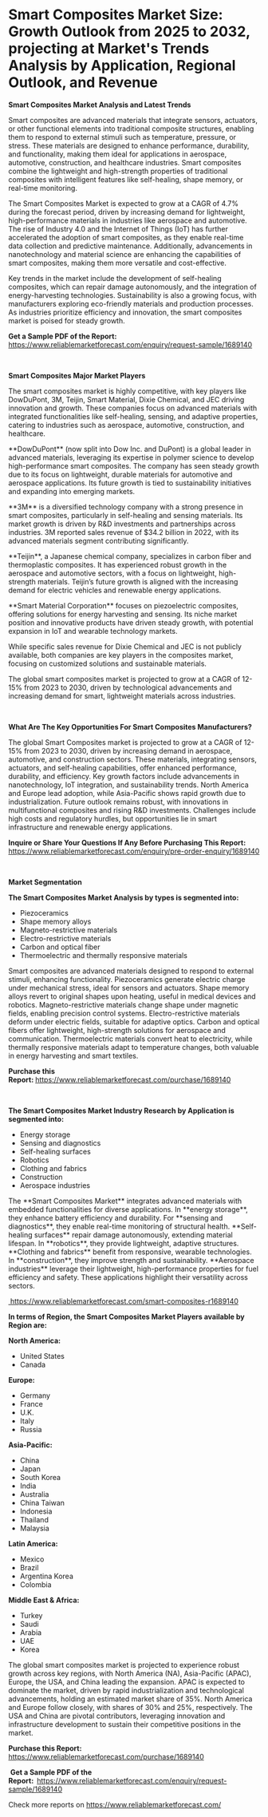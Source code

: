 <p><h1>Smart Composites Market Size: Growth Outlook from 2025 to 2032, projecting at Market's Trends Analysis by Application, Regional Outlook, and Revenue</h1></p><p><strong>Smart Composites Market Analysis and Latest Trends</strong></p>
<p><p>Smart composites are advanced materials that integrate sensors, actuators, or other functional elements into traditional composite structures, enabling them to respond to external stimuli such as temperature, pressure, or stress. These materials are designed to enhance performance, durability, and functionality, making them ideal for applications in aerospace, automotive, construction, and healthcare industries. Smart composites combine the lightweight and high-strength properties of traditional composites with intelligent features like self-healing, shape memory, or real-time monitoring.</p><p>The Smart Composites Market is expected to grow at a CAGR of 4.7% during the forecast period, driven by increasing demand for lightweight, high-performance materials in industries like aerospace and automotive. The rise of Industry 4.0 and the Internet of Things (IoT) has further accelerated the adoption of smart composites, as they enable real-time data collection and predictive maintenance. Additionally, advancements in nanotechnology and material science are enhancing the capabilities of smart composites, making them more versatile and cost-effective.</p><p>Key trends in the market include the development of self-healing composites, which can repair damage autonomously, and the integration of energy-harvesting technologies. Sustainability is also a growing focus, with manufacturers exploring eco-friendly materials and production processes. As industries prioritize efficiency and innovation, the smart composites market is poised for steady growth.</p></p>
<p><strong>Get a Sample PDF of the Report:&nbsp;</strong> <a href="https://www.reliablemarketforecast.com/enquiry/request-sample/1689140?utm_campaign=1743&utm_medium=2&utm_source=Github&utm_content=ia&utm_term=25012025&utm_id=smart-composites">https://www.reliablemarketforecast.com/enquiry/request-sample/1689140</a></p>
<p>&nbsp;</p>
<p><strong>Smart Composites Major Market Players</strong></p>
<p><p>The smart composites market is highly competitive, with key players like DowDuPont, 3M, Teijin, Smart Material, Dixie Chemical, and JEC driving innovation and growth. These companies focus on advanced materials with integrated functionalities like self-healing, sensing, and adaptive properties, catering to industries such as aerospace, automotive, construction, and healthcare.</p><p>**DowDuPont** (now split into Dow Inc. and DuPont) is a global leader in advanced materials, leveraging its expertise in polymer science to develop high-performance smart composites. The company has seen steady growth due to its focus on lightweight, durable materials for automotive and aerospace applications. Its future growth is tied to sustainability initiatives and expanding into emerging markets.</p><p>**3M** is a diversified technology company with a strong presence in smart composites, particularly in self-healing and sensing materials. Its market growth is driven by R&D investments and partnerships across industries. 3M reported sales revenue of $34.2 billion in 2022, with its advanced materials segment contributing significantly.</p><p>**Teijin**, a Japanese chemical company, specializes in carbon fiber and thermoplastic composites. It has experienced robust growth in the aerospace and automotive sectors, with a focus on lightweight, high-strength materials. Teijin’s future growth is aligned with the increasing demand for electric vehicles and renewable energy applications.</p><p>**Smart Material Corporation** focuses on piezoelectric composites, offering solutions for energy harvesting and sensing. Its niche market position and innovative products have driven steady growth, with potential expansion in IoT and wearable technology markets.</p><p>While specific sales revenue for Dixie Chemical and JEC is not publicly available, both companies are key players in the composites market, focusing on customized solutions and sustainable materials.</p><p>The global smart composites market is projected to grow at a CAGR of 12-15% from 2023 to 2030, driven by technological advancements and increasing demand for smart, lightweight materials across industries.</p></p>
<p>&nbsp;</p>
<p><strong>What Are The Key Opportunities For Smart Composites Manufacturers?</strong></p>
<p><p>The global Smart Composites market is projected to grow at a CAGR of 12-15% from 2023 to 2030, driven by increasing demand in aerospace, automotive, and construction sectors. These materials, integrating sensors, actuators, and self-healing capabilities, offer enhanced performance, durability, and efficiency. Key growth factors include advancements in nanotechnology, IoT integration, and sustainability trends. North America and Europe lead adoption, while Asia-Pacific shows rapid growth due to industrialization. Future outlook remains robust, with innovations in multifunctional composites and rising R&D investments. Challenges include high costs and regulatory hurdles, but opportunities lie in smart infrastructure and renewable energy applications.</p></p>
<p><strong>Inquire or Share Your Questions If Any Before Purchasing This Report:</strong> <a href="https://www.reliablemarketforecast.com/enquiry/pre-order-enquiry/1689140?utm_campaign=1743&utm_medium=2&utm_source=Github&utm_content=ia&utm_term=25012025&utm_id=smart-composites">https://www.reliablemarketforecast.com/enquiry/pre-order-enquiry/1689140</a></p>
<p>&nbsp;</p>
<p><strong>Market Segmentation</strong></p>
<p><strong>The Smart Composites Market Analysis by types is segmented into:</strong></p>
<p><ul><li>Piezoceramics</li><li>Shape memory alloys</li><li>Magneto-restrictive materials</li><li>Electro-restrictive materials</li><li>Carbon and optical fiber</li><li>Thermoelectric and thermally responsive materials</li></ul></p>
<p><p>Smart composites are advanced materials designed to respond to external stimuli, enhancing functionality. Piezoceramics generate electric charge under mechanical stress, ideal for sensors and actuators. Shape memory alloys revert to original shapes upon heating, useful in medical devices and robotics. Magneto-restrictive materials change shape under magnetic fields, enabling precision control systems. Electro-restrictive materials deform under electric fields, suitable for adaptive optics. Carbon and optical fibers offer lightweight, high-strength solutions for aerospace and communication. Thermoelectric materials convert heat to electricity, while thermally responsive materials adapt to temperature changes, both valuable in energy harvesting and smart textiles.</p></p>
<p><strong>Purchase this Report:&nbsp;</strong><a href="https://www.reliablemarketforecast.com/purchase/1689140?utm_campaign=1743&utm_medium=2&utm_source=Github&utm_content=ia&utm_term=25012025&utm_id=smart-composites">https://www.reliablemarketforecast.com/purchase/1689140</a></p>
<p>&nbsp;</p>
<p><strong>The Smart Composites Market Industry Research by Application is segmented into:</strong></p>
<p><ul><li>Energy storage</li><li>Sensing and diagnostics</li><li>Self-healing surfaces</li><li>Robotics</li><li>Clothing and fabrics</li><li>Construction</li><li>Aerospace industries</li></ul></p>
<p><p>The **Smart Composites Market** integrates advanced materials with embedded functionalities for diverse applications. In **energy storage**, they enhance battery efficiency and durability. For **sensing and diagnostics**, they enable real-time monitoring of structural health. **Self-healing surfaces** repair damage autonomously, extending material lifespan. In **robotics**, they provide lightweight, adaptive structures. **Clothing and fabrics** benefit from responsive, wearable technologies. In **construction**, they improve strength and sustainability. **Aerospace industries** leverage their lightweight, high-performance properties for fuel efficiency and safety. These applications highlight their versatility across sectors.</p></p>
<p><a href="https://www.reliablemarketforecast.com/smart-composites-r1689140?utm_campaign=1743&utm_medium=2&utm_source=Github&utm_content=ia&utm_term=25012025&utm_id=smart-composites">&nbsp;https://www.reliablemarketforecast.com/smart-composites-r1689140</a></p>
<p><strong>In terms of Region, the Smart Composites Market Players available by Region are:</strong></p>
<p>
    <p> <strong> North America: </strong>
        <ul>
            <li>United States</li>
            <li>Canada</li>
        </ul>
        </p> 
    <p> <strong> Europe: </strong>
        <ul>
            <li>Germany</li>
            <li>France</li>
            <li>U.K.</li>
            <li>Italy</li>
            <li>Russia</li>
        </ul>
        </p> 
    <p> <strong> Asia-Pacific: </strong>
        <ul>
            <li>China</li>
            <li>Japan</li>
            <li>South Korea</li>
            <li>India</li>
            <li>Australia</li>
            <li>China Taiwan</li>
            <li>Indonesia</li>
            <li>Thailand</li>
            <li>Malaysia</li>
        </ul>
        </p> 
    <p> <strong> Latin America: </strong>
        <ul>
            <li>Mexico</li>
            <li>Brazil</li>
            <li>Argentina Korea</li>
            <li>Colombia</li>
        </ul>
        </p> 
    <p> <strong> Middle East & Africa: </strong>
        <ul>
            <li>Turkey</li>
            <li>Saudi</li>
            <li>Arabia</li>
            <li>UAE</li>
            <li>Korea</li>
        </ul>
    </p>
    </p>
<p><p>The global smart composites market is projected to experience robust growth across key regions, with North America (NA), Asia-Pacific (APAC), Europe, the USA, and China leading the expansion. APAC is expected to dominate the market, driven by rapid industrialization and technological advancements, holding an estimated market share of 35%. North America and Europe follow closely, with shares of 30% and 25%, respectively. The USA and China are pivotal contributors, leveraging innovation and infrastructure development to sustain their competitive positions in the market.</p></p>
<p><strong>Purchase this Report: </strong><a href="https://www.reliablemarketforecast.com/purchase/1689140?utm_campaign=1743&utm_medium=2&utm_source=Github&utm_content=ia&utm_term=25012025&utm_id=smart-composites">https://www.reliablemarketforecast.com/purchase/1689140</a></p>
<p>&nbsp;<strong>Get a Sample PDF of the Report:&nbsp;&nbsp;</strong><a href="https://www.reliablemarketforecast.com/enquiry/request-sample/1689140?utm_campaign=1743&utm_medium=2&utm_source=Github&utm_content=ia&utm_term=25012025&utm_id=smart-composites">https://www.reliablemarketforecast.com/enquiry/request-sample/1689140</a></p>
<p><strong></strong></p>
<p>Check more reports on <a href="https://www.reliablemarketforecast.com/?utm_campaign=1743&utm_medium=2&utm_source=Github&utm_content=ia&utm_term=25012025&utm_id=smart-composites">https://www.reliablemarketforecast.com/</a></p>